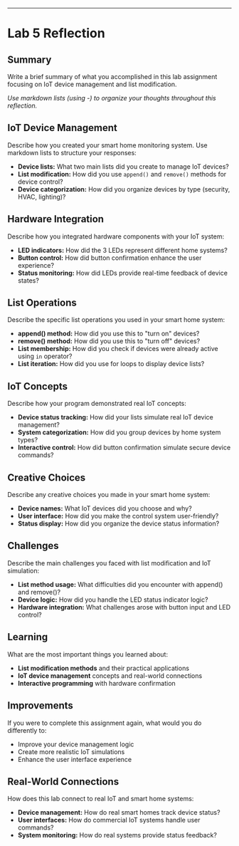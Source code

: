 ---
# Lab 5 Reflection

## Summary

Write a brief summary of what you accomplished in this lab assignment focusing on IoT device management and list modification.

*Use markdown lists (using -) to organize your thoughts throughout this reflection.*

## IoT Device Management

Describe how you created your smart home monitoring system. Use markdown lists to structure your responses:

- **Device lists:** What two main lists did you create to manage IoT devices?
- **List modification:** How did you use `append()` and `remove()` methods for device control?
- **Device categorization:** How did you organize devices by type (security, HVAC, lighting)?

## Hardware Integration

Describe how you integrated hardware components with your IoT system:

- **LED indicators:** How did the 3 LEDs represent different home systems?
- **Button control:** How did button confirmation enhance the user experience?
- **Status monitoring:** How did LEDs provide real-time feedback of device states?

## List Operations

Describe the specific list operations you used in your smart home system:

- **append() method:** How did you use this to "turn on" devices?
- **remove() method:** How did you use this to "turn off" devices?
- **List membership:** How did you check if devices were already active using `in` operator?
- **List iteration:** How did you use for loops to display device lists?

## IoT Concepts

Describe how your program demonstrated real IoT concepts:

- **Device status tracking:** How did your lists simulate real IoT device management?
- **System categorization:** How did you group devices by home system types?
- **Interactive control:** How did button confirmation simulate secure device commands?

## Creative Choices

Describe any creative choices you made in your smart home system:

- **Device names:** What IoT devices did you choose and why?
- **User interface:** How did you make the control system user-friendly?
- **Status display:** How did you organize the device status information?

## Challenges

Describe the main challenges you faced with list modification and IoT simulation:

- **List method usage:** What difficulties did you encounter with append() and remove()?
- **Device logic:** How did you handle the LED status indicator logic?
- **Hardware integration:** What challenges arose with button input and LED control?

## Learning

What are the most important things you learned about:

- **List modification methods** and their practical applications
- **IoT device management** concepts and real-world connections  
- **Interactive programming** with hardware confirmation

## Improvements

If you were to complete this assignment again, what would you do differently to:

- Improve your device management logic
- Create more realistic IoT simulations
- Enhance the user interface experience

## Real-World Connections

How does this lab connect to real IoT and smart home systems:

- **Device management:** How do real smart homes track device status?
- **User interfaces:** How do commercial IoT systems handle user commands?
- **System monitoring:** How do real systems provide status feedback?


